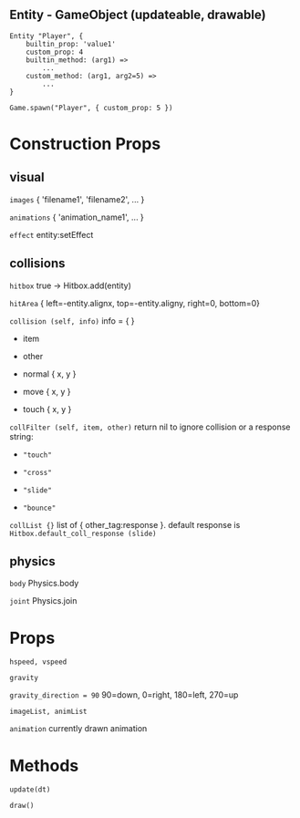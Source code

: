 ## Entity - GameObject (updateable, drawable)

```
Entity "Player", {
    builtin_prop: 'value1'
    custom_prop: 4
    builtin_method: (arg1) =>
        ...
    custom_method: (arg1, arg2=5) =>
        ...
}

Game.spawn("Player", { custom_prop: 5 })
```

# Construction Props

## visual

`images` { 'filename1', 'filename2', ... }

`animations` { 'animation_name1', ... }

`effect` entity:setEffect <effect>

## collisions

`hitbox` true -> Hitbox.add(entity)

`hitArea` { left=-entity.alignx, top=-entity.aligny, right=0, bottom=0}

`collision (self, info)` info = { <see below> }

* item

* other

* normal { x, y }

* move { x, y }

* touch { x, y }

`collFilter (self, item, other)` return nil to ignore collision or a response string:

* `"touch"`

* `"cross"`

* `"slide"`

* `"bounce"`

`collList {}` list of { other_tag:response }. default response is `Hitbox.default_coll_response (slide)`

## physics

`body` Physics.body <body>

`joint` Physics.join <joint>

# Props

`hspeed, vspeed`

`gravity`

`gravity_direction = 90` 90=down, 0=right, 180=left, 270=up

`imageList, animList`

`animation` currently drawn animation

# Methods

`update(dt)`

`draw()`

